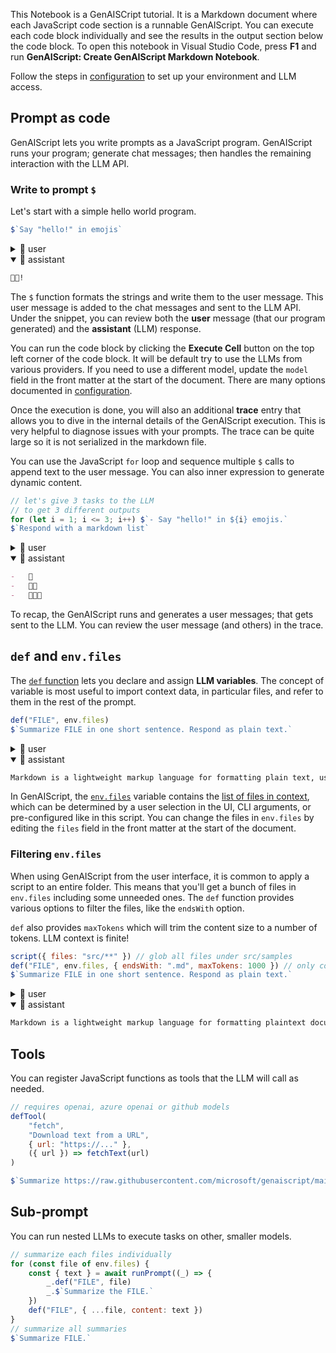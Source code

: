 
This Notebook is a GenAISCript tutorial. It is a Markdown document where each JavaScript code section is a runnable GenAIScript. You can execute each code block individually and see the results in the output section below the code block. To open this notebook in Visual Studio Code, press **F1** and run **GenAIScript: Create GenAIScript Markdown Notebook**.

Follow the steps in [configuration](https://microsoft.github.io/genaiscript/getting-started/configuration) to set up your environment and LLM access.

## Prompt as code

GenAIScript lets you write prompts as a JavaScript program. GenAIScript runs your program; generate chat messages; then handles the remaining interaction with the LLM API.

### Write to prompt `$`

Let's start with a simple hello world program.

```js
$`Say "hello!" in emojis`
```

<!-- genaiscript output start -->

<details>
<summary>👤 user</summary>

```markdown wrap
Say "hello!" in emojis
```

</details>

<details open>
<summary>🤖 assistant </summary>

```markdown wrap
👋😃!
```

</details>

<!-- genaiscript output end -->

The `$` function formats the strings and write them to the user message. This user message is added to the chat messages and sent to the LLM API. Under the snippet, you can review both the **user** message (that our program generated) and the **assistant** (LLM) response.

You can run the code block by clicking the **Execute Cell** button on the top left corner of the code block. It will be default try to use the LLMs from various providers. If you need to use a different model, update the `model` field in the front matter at the start of the document. There are many options documented in [configuration](https://microsoft.github.io/genaiscript/getting-started/configuration).

Once the execution is done, you will also an additional **trace** entry that allows you to dive in the internal details of the GenAIScript execution. This is very helpful to diagnose issues with your prompts. The trace can be quite large so it is not serialized in the markdown file.

You can use the JavaScript `for` loop and sequence multiple `$` calls to append text to the user message. You can also inner expression to generate dynamic content.

```js
// let's give 3 tasks to the LLM
// to get 3 different outputs
for (let i = 1; i <= 3; i++) $`- Say "hello!" in ${i} emojis.`
$`Respond with a markdown list`
```

<!-- genaiscript output start -->

<details>
<summary>👤 user</summary>

```markdown wrap
-   Say "hello!" in 1 emojis.
-   Say "hello!" in 2 emojis.
-   Say "hello!" in 3 emojis.
    Respond with a markdown list
```

</details>

<details open>
<summary>🤖 assistant </summary>

```markdown wrap
-   👋
-   👋😊
-   👋✨😃
```

</details>

<!-- genaiscript output end -->

To recap, the GenAIScript runs and generates a user messages; that gets sent to the LLM. You can review the user message (and others) in the trace.

## `def` and `env.files`

The [`def` function](https://microsoft.github.io/genaiscript/reference/scripts/context/#definition-def) lets you declare and assign **LLM variables**. The concept of variable is most useful to import context data, in particular files, and refer to them in the rest of the prompt.

```js
def("FILE", env.files)
$`Summarize FILE in one short sentence. Respond as plain text.`
```

<!-- genaiscript output start -->

<details>
<summary>👤 user</summary>

````markdown wrap
FILE:

```md file="src/samples/markdown.md"
---
title: What is Markdown? - Understanding Markdown Syntax
description: Learn about Markdown, a lightweight markup language for formatting plain text, its syntax, and how it differs from WYSIWYG editors.
keywords: Markdown, markup language, formatting, plain text, syntax
sidebar: mydoc_sidebar
---

What is Markdown?
Markdown is a lightweight markup language that you can use to add formatting elements to plaintext text documents. Created by John Gruber in 2004, Markdown is now one of the world’s most popular markup languages.

Using Markdown is different than using a WYSIWYG editor. In an application like Microsoft Word, you click buttons to format words and phrases, and the changes are visible immediately. Markdown isn’t like that. When you create a Markdown-formatted file, you add Markdown syntax to the text to indicate which words and phrases should look different.

For example, to denote a heading, you add a number sign before it (e.g., # Heading One). Or to make a phrase bold, you add two asterisks before and after it (e.g., **this text is bold**). It may take a while to get used to seeing Markdown syntax in your text, especially if you’re accustomed to WYSIWYG applications. The screenshot below shows a Markdown file displayed in the Visual Studio Code text editor....
```

Summarize FILE in one short sentence. Respond as plain text.
````

</details>

<details open>
<summary>🤖 assistant </summary>

```markdown wrap
Markdown is a lightweight markup language for formatting plain text, using syntax to indicate formatting elements.
```

</details>

<!-- genaiscript output end -->

In GenAIScript, the [`env.files`](https://microsoft.github.io/genaiscript/reference/scripts/context/#environment-env) variable contains the [list of files in context](https://microsoft.github.io/genaiscript/reference/script/files), which can be determined by a user selection in the UI, CLI arguments, or pre-configured like in this script. You can change the files in `env.files` by editing the `files` field in the front matter at the start of the document.

### Filtering `env.files`

When using GenAIScript from the user interface, it is common to apply a script to an entire folder. This means that you'll get a bunch of files in `env.files` including some unneeded ones. The `def` function provides various options to filter the files, like the `endsWith` option.

`def` also provides `maxTokens` which will trim the content size to a number of tokens. LLM context is finite!

```js
script({ files: "src/**" }) // glob all files under src/samples
def("FILE", env.files, { endsWith: ".md", maxTokens: 1000 }) // only consider markdown files
$`Summarize FILE in one short sentence. Respond as plain text.`
```

<!-- genaiscript output start -->

<details>
<summary>👤 user</summary>

````markdown wrap
FILE:

```md file="src/samples/markdown.md"
---
title: What is Markdown? - Understanding Markdown Syntax
description: Learn about Markdown, a lightweight markup language for formatting plain text, its syntax, and how it differs from WYSIWYG editors.
keywords: Markdown, markup language, formatting, plain text, syntax
sidebar: mydoc_sidebar
---

What is Markdown?
Markdown is a lightweight markup language that you can use to add formatting elements to plaintext text documents. Created by John Gruber in 2004, Markdown is now one of the world’s most popular markup languages.

Using Markdown is different than using a WYSIWYG editor. In an application like Microsoft Word, you click buttons to format words and phrases, and the changes are visible immediately. Markdown isn’t like that. When you create a Markdown-formatted file, you add Markdown syntax to the text to indicate which words and phrases should look different.

For example, to denote a heading, you add a number sign before it (e.g., # Heading One). Or to make a phrase bold, you add two asterisks before and after it (e.g., **this text is bold**). It may take a while to get used to seeing Markdown syntax in your text, especially if you’re accustomed to WYSIWYG applications. The screenshot below shows a Markdown file displayed in the Visual Studio Code text editor....
```

Summarize FILE in one short sentence. Respond as plain text.
````

</details>

<details open>
<summary>🤖 assistant </summary>

```markdown wrap
Markdown is a lightweight markup language for formatting plaintext documents, different from WYSIWYG editors.
```

</details>

<!-- genaiscript output end -->

## Tools

You can register JavaScript functions as tools that the LLM will call as needed.

```js
// requires openai, azure openai or github models
defTool(
    "fetch",
    "Download text from a URL",
    { url: "https://..." },
    ({ url }) => fetchText(url)
)

$`Summarize https://raw.githubusercontent.com/microsoft/genaiscript/main/README.md in 1 sentence.`
```

## Sub-prompt

You can run nested LLMs to execute tasks on other, smaller models.

```js
// summarize each files individually
for (const file of env.files) {
    const { text } = await runPrompt((_) => {
        _.def("FILE", file)
        _.$`Summarize the FILE.`
    })
    def("FILE", { ...file, content: text })
}
// summarize all summaries
$`Summarize FILE.`
```
